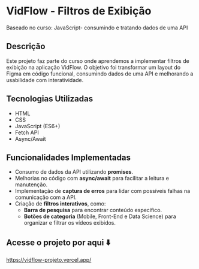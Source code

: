 # VidFlow - Filtros de Exibição
Baseado no curso: JavaScript- consumindo e tratando dados de uma API

## Descrição
Este projeto faz parte do curso onde aprendemos a implementar filtros de exibição na aplicação VidFlow. O objetivo foi transformar um layout do Figma em código funcional, consumindo dados de uma API e melhorando a usabilidade com interatividade.

## Tecnologias Utilizadas
- HTML
- CSS
- JavaScript (ES6+)
- Fetch API
- Async/Await

## Funcionalidades Implementadas
- Consumo de dados da API utilizando **promises**.
- Melhorias no código com **async/await** para facilitar a leitura e manutenção.
- Implementação de **captura de erros** para lidar com possíveis falhas na comunicação com a API.
- Criação de **filtros interativos**, como:
  - **Barra de pesquisa** para encontrar conteúdo específico.
  - **Botões de categoria** (Mobile, Front-End e Data Science) para organizar e filtrar os vídeos exibidos.

## Acesse o projeto por aqui ⬇️
https://vidflow-projeto.vercel.app/
